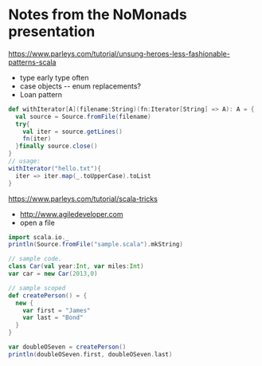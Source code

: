 Notes from the NoMonads presentation
====
https://www.parleys.com/tutorial/unsung-heroes-less-fashionable-patterns-scala
* type early type often
* case objects -- enum replacements?
* Loan pattern 
```scala
def withIterator[A](filename:String)(fn:Iterator[String] => A): A = { 
  val source = Source.fromFile(filename)
  try{ 
    val iter = source.getLines()
    fn(iter)
  }finally source.close()
}
// usage: 
withIterator("hello.txt"){ 
  iter => iter.map(_.toUpperCase).toList
} 
```

https://www.parleys.com/tutorial/scala-tricks
* http://www.agiledeveloper.com
* open a file
```scala
import scala.io._ 
println(Source.fromFile("sample.scala").mkString)

// sample code.
class Car(val year:Int, var miles:Int)
var car = new Car(2013,0)

// sample scoped
def createPerson() = { 
  new {
    var first = "James" 
    var last = "Bond"
  }
}

var doubleOSeven = createPerson()
println(doubleOSeven.first, doubleOSeven.last)
```
